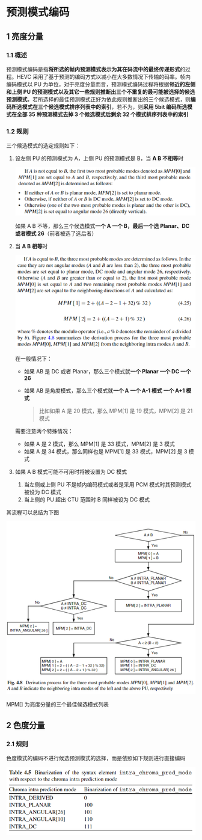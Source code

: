 # 预测模式编码

## 1 亮度分量

### 1.1 概述

预测模式编码是指**将所选的帧内预测模式表示为其在码流中的最终传递形式**的过程。HEVC 采用了基于预测的编码方式以减小在大多数情况下传输的码率。帧内编码模式以 PU 为单位，对于亮度分量而言，预测模式编码过程将根据**邻近的左侧和上侧 PU 的预测模式以及其它一些规则推断出三个不重复的最可能被选择的候选预测模式**，若所选择的最佳预测模式正好为依此规则推断出的三个候选模式，则**编码所选模式在三个候选模式排序列表中的索引**，若不为，则**采用 5bit 编码所选模式在全部 35 种预测模式去掉 3 个候选模式后剩余 32 个模式排序列表中的索引**

### 1.2 规则

三个候选模式的选定规则如下：

1. 设左侧 PU 的预测模式为 A，上侧 PU 的预测模式是 B，当 **A B 不相等**时

    ![预测模式编码_7599675392](markdown_images/%E9%A2%84%E6%B5%8B%E6%A8%A1%E5%BC%8F%E7%BC%96%E7%A0%81_7599675392.png)

    如果 A B 不等，那么三个候选模式**一个 A 一个 B，最后一个选 Planar、DC 或者模式 26**（前者被选了选后者）

2. 当 **A B 相等**时

    ![预测模式编码_7416850432](markdown_images/%E9%A2%84%E6%B5%8B%E6%A8%A1%E5%BC%8F%E7%BC%96%E7%A0%81_7416850432.png)

    在一般情况下：

    - 如果 AB 是 DC 或者 Planar，那么三个模式就**一个 Planar 一个 DC 一个 26**
    - 如果 AB 是角度模式，那么三个模式就**一个 A  一个 A-1 模式 一个 A+1 模式**

        > 比如如果 A 是 20 模式，那么 MPM[1] 是 19 模式，MPM[2] 是 21 模式

    需要注意两个特殊情况：

    - 如果 A 是 2 模式，那么 MPM[1] 是 33 模式，MPM[2] 是 3 模式
    - 如果 A 是 34 模式，那么同样也是 MPM[1] 是 33 模式，MPM[2] 是 3 模式
3. 如果 A B 模式可能不可用时将被设置为 DC 模式
    1. 当左侧或上侧 PU 不是帧内编码模式或者是采用 PCM 模式时其预测模式被设为 DC 模式
    2. 当上侧的 PU 超出 CTU 范围时 B 同样被设为 DC 模式

其流程可以总结为下图

![预测模式编码_545959936](markdown_images/%E9%A2%84%E6%B5%8B%E6%A8%A1%E5%BC%8F%E7%BC%96%E7%A0%81_545959936.png)

MPM[] 为亮度分量的三个最佳候选模式列表

## 2 色度分量

### 2.1 规则

色度模式的编码不进行候选预测模式的选择，而是依照如下规则进行直接编码

![预测模式编码_1578091520](markdown_images/%E9%A2%84%E6%B5%8B%E6%A8%A1%E5%BC%8F%E7%BC%96%E7%A0%81_1578091520.png)